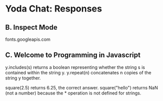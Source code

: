 Yoda Chat: Responses
================

B. Inspect Mode
---------------
fonts.googleapis.com

C. Welcome to Programming in Javascript
---------------------------------------
y.includes(s) returns a boolean representing whether the string s is contained within the string y.
y.repeat(n) concatenates n copies of the string y together.

square(2.5) returns 6.25, the correct answer.
square("hello") returns NaN (not a number) because the * operation is not defined for strings.